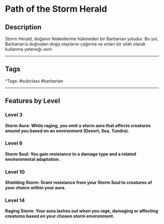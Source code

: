 # Path of the Storm Herald

## Description

Storm Herald, doğanın felaketlerine hükmeden bir Barbarian yoludur. Bu yol, Barbarian’a doğrudan doğa olaylarını çağırma ve onları bir silah olarak kullanma yeteneği verir.

---

## Tags

^Tags: #subclass #barbarian

---

## Features by Level

### Level 3
**Storm Aura: While raging, you emit a storm aura that affects creatures around you based on an environment (Desert, Sea, Tundra).**



### Level 6
**Storm Soul: You gain resistance to a damage type and a related environmental adaptation.**



### Level 10
**Shielding Storm: Grant resistance from your Storm Soul to creatures of your choice within your aura.**



### Level 14
**Raging Storm: Your aura lashes out when you rage, damaging or affecting creatures based on your chosen storm environment.**


